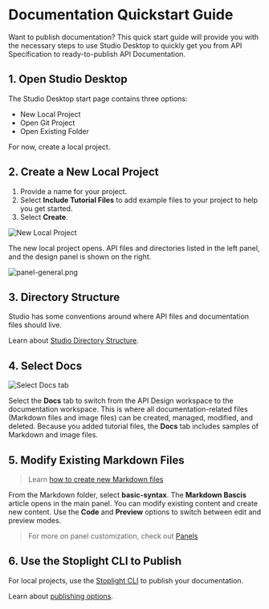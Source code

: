 # Documentation Quickstart Guide

Want to publish documentation? This quick start guide will provide you with the necessary steps to use Studio Desktop to quickly get you from API Specification to ready-to-publish API Documentation.

## 1. Open Studio Desktop

The Studio Desktop start page contains three options: 

* New Local Project 
* Open Git Project
* Open Existing Folder

For now, create a local project.

## 2. Create a New Local Project

1. Provide a name for your project.
2. Select **Include Tutorial Files** to add example files to your project to help you get started. 
3. Select **Create**.

![New Local Project](https://stoplight.io/api/v1/projects/cHJqOjU/images/wOCkrVsW1ds)

The new local project opens. API files and directories listed in the left panel, and the design panel is shown on the right.

![panel-general.png](https://stoplight.io/api/v1/projects/cHJqOjU/images/iuOo2YCJf4g)

## 3. Directory Structure

Studio has some conventions around where API files and documentation files should live.

Learn about [Studio Directory Structure](https://meta.stoplight.io/docs/platform/ZG9jOjMxMjkzMTQ1-work-with-files#directory-structure).

## 4. Select Docs

![Select Docs tab](https://stoplight.io/api/v1/projects/cHJqOjU/images/Tfqz2ZXG65k)

Select the **Docs** tab to switch from the API Design workspace to the documentation workspace. This is where all documentation-related files (Markdown files and image files) can be created, managed, modified, and deleted. Because you added tutorial files, the **Docs** tab includes samples of Markdown and image files.

## 5. Modify Existing Markdown Files

> Learn [how to create new Markdown files](https://meta.stoplight.io/docs/platform/ZG9jOjMxMjkzMTQ1-work-with-files)

From the Markdown folder, select **basic-syntax**. The **Markdown Bascis** article opens in the main panel. You can modify existing content and create new content. Use the **Code** and **Preview** options to switch between edit and preview modes. 

> For more on panel customization, check out [Panels](../Basics/ui-overview.md)

## 6. Use the Stoplight CLI to Publish

For local projects, use the [Stoplight CLI](https://meta.stoplight.io/docs/platform/ZG9jOjQ1NTQxMw-publish-with-the-stoplight-cli) to publish your documentation.  

Learn about [publishing options](https://meta.stoplight.io/docs/platform/ZG9jOjQ1NTQxNA-publishing). 


